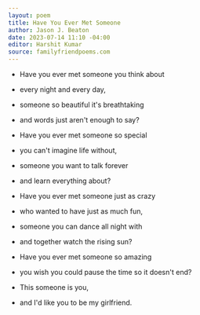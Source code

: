 ```yaml
---
layout: poem
title: Have You Ever Met Someone
author: Jason J. Beaton
date: 2023-07-14 11:10 -04:00
editor: Harshit Kumar
source: familyfriendpoems.com
---
```


- Have you ever met someone you think about
- every night and every day,
- someone so beautiful it's breathtaking
- and words just aren't enough to say?

- Have you ever met someone so special
- you can't imagine life without,
- someone you want to talk forever
- and learn everything about?

- Have you ever met someone just as crazy
- who wanted to have just as much fun,
- someone you can dance all night with
- and together watch the rising sun?

- Have you ever met someone so amazing
- you wish you could pause the time so it doesn't end?
- This someone is you,
- and I'd like you to be my girlfriend.
